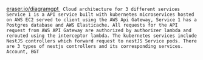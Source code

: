 [eraser.io/diagramgpt
](https://www.eraser.io/diagramgpt)```
Cloud architecture for 3 different services
Service 1 is a API service built with kubernetes microservices hosted on AWS EC2 served to client using the AWS Api Gateway, Service 1 has a Postgres database and AWS Elasticache. All requests for the API request from AWS API Gateway are authorized by authorizer lambda and rerouted using the interceptor lambda.
The kubernetes services include NestJS controllers which forward request to nestJS Service pods.
There are 3 types of nestjs controllers and its corresponding services. Account, BGT```
